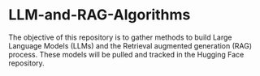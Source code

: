 # LLM-and-RAG-Algorithms
The objective of this repository is to gather methods to build Large Language Models (LLMs) and the Retrieval augmented generation (RAG) process. These models will be pulled and tracked in the Hugging Face repository. 

